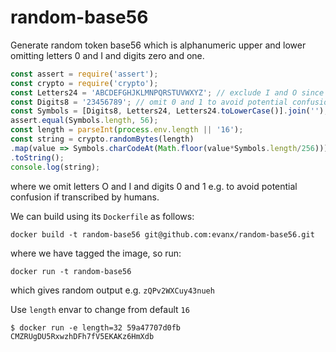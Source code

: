 # random-base56

Generate random token base56 which is alphanumeric upper and lower omitting letters 0 and I and digits zero and one.

```javascript
const assert = require('assert');
const crypto = require('crypto');
const Letters24 = 'ABCDEFGHJKLMNPQRSTUVWXYZ'; // exclude I and O since too similar to 0 and 1
const Digits8 = '23456789'; // omit 0 and 1 to avoid potential confusion with O and I (and perhaps L)
const Symbols = [Digits8, Letters24, Letters24.toLowerCase()].join('');
assert.equal(Symbols.length, 56);
const length = parseInt(process.env.length || '16');
const string = crypto.randomBytes(length)
.map(value => Symbols.charCodeAt(Math.floor(value*Symbols.length/256)))
.toString();
console.log(string);
```
where we omit letters O and I and digits 0 and 1 e.g. to avoid potential confusion if transcribed by humans.

We can build using its `Dockerfile` as follows:
```
docker build -t random-base56 git@github.com:evanx/random-base56.git
```
where we have tagged the image, so run:
```
docker run -t random-base56 
```
which gives random output e.g. `zQPv2WXCuy43nueh`

Use `length` envar to change from default `16`
```
$ docker run -e length=32 59a47707d0fb
CMZRUgDU5RxwzhDFh7fV5EKAKz6HmXdb
```

